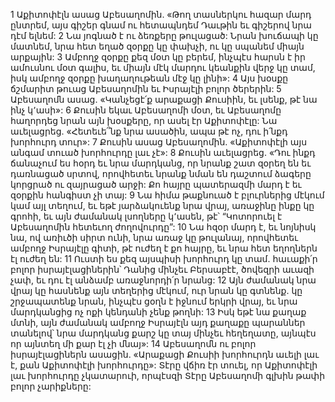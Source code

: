 1 Աքիտոփէլն ասաց Աբեսաղոմին. «Թող տասներկու հազար մարդ ընտրեմ, այս գիշեր գնամ ու հետապնդեմ Դաւթին եւ գիշերով նրա դէմ ելնեմ: 2 Նա յոգնած է ու ձեռքերը թուլացած: Նրան խուճապի կը մատնեմ, նրա հետ եղած զօրքը կը փախչի, ու կը սպանեմ միայն արքային: 3 Ամբողջ զօրքը քեզ մօտ կը բերեմ, ինչպէս հարսն է իր ամուսնու մօտ գալիս, եւ միայն մէկ մարդու կեանքին վերջ կը տամ, իսկ ամբողջ զօրքը խաղաղութեան մէջ կը լինի»: 4 Այս խօսքը ճշմարիտ թուաց Աբեսաղոմին եւ Իսրայէլի բոլոր ծերերին:
5 Աբեսաղոմն ասաց. «Կանչեցէ՛ք արաքացի Քուսիին, եւ լսենք, թէ նա ինչ կ՚ասի»: 6 Քուսին եկաւ Աբեսաղոմի մօտ, եւ Աբեսաղոմը հաղորդեց նրան այն խօսքերը, որ ասել էր Աքիտոփէլը: Նա աւելացրեց. «Հետեւե՞նք նրա ասածին, ապա թէ ոչ, դու ի՛նքդ խորհուրդ տուր»: 7 Քուսին ասաց Աբեսաղոմին. «Աքիտոփէլի այս անգամ տուած խորհուրդը լաւ չէ»: 8 Քուսին աւելացրեց. «Դու ինքդ ճանաչում ես հօրդ եւ նրա մարդկանց, որ նրանք շատ զօրեղ են եւ դառնացած սրտով, որովհետեւ նրանք նման են դաշտում ձագերը կորցրած ու զայրացած արջի: Քո հայրը պատերազմի մարդ է եւ զօրքին հանգիստ չի տայ: 9 Նա հիմա թաքնուած է բլուրներից մէկում կամ այլ տեղում, եւ եթէ յարձակուենք նրա վրայ, առաջինը ինքը կը գրոհի, եւ այն ժամանակ լսողները կ՚ասեն, թէ՝ “Կոտորուել է Աբեսաղոմին հետեւող ժողովուրդը”: 10 Նա հզօր մարդ է, եւ նոյնիսկ նա, ով առիւծի սիրտ ունի, նրա առաջ կը թուլանայ, որովհետեւ ամբողջ Իսրայէլը գիտի, թէ ուժեղ է քո հայրը, եւ նրա հետ եղողներն էլ ուժեղ են: 11 Ուստի ես քեզ այսպիսի խորհուրդ կը տամ. հաւաքի՛ր բոլոր իսրայէլացիներին՝ Դանից մինչեւ Բերսաբէէ, ծովեզրի աւազի չափ, եւ դու էլ անձամբ առաջնորդի՛ր նրանց: 12 Այն ժամանակ նրա վրայ կը հասնենք այն տեղերից մէկում, ուր նրան կը գտնենք. կը շրջապատենք նրան, ինչպէս ցօղն է իջնում երկրի վրայ, եւ նրա մարդկանցից ոչ ոքի կենդանի չենք թողնի: 13 Իսկ եթէ նա քաղաք մտնի, այն ժամանակ ամբողջ Իսրայէլն այդ քաղաքը պարաններ տանելով՝ նրա մարդկանց քարշ կը տայ մինչեւ հեղեղատը, այնպէս որ այնտեղ մի քար էլ չի մնայ»: 14 Աբեսաղոմն ու բոլոր իսրայէլացիներն ասացին. «Արաքացի Քուսիի խորհուրդն աւելի լաւ է, քան Աքիտոփէլի խորհուրդը»: Տէրը վճիռ էր տուել, որ Աքիտոփէլի լաւ խորհուրդը չկատարուի, որպէսզի Տէրը Աբեսաղոմի գլխին թափի բոլոր չարիքները:
